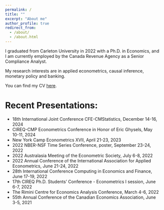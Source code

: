 ```yaml
---
permalink: /
title: ""
excerpt: "About me"
author_profile: true
redirect_from: 
  - /about/
  - /about.html
---
```


I graduated from Carleton University in 2022 with a Ph.D. in Economics, and I am currently employed by the Canada Revenue Agency as a Senior Compliance Analyst.

My research interests are in applied econometrics, causal inference, monetary policy and banking. 

You can find my CV [here](https://jackhwtang.github.io/webFiles/CV_HWT.pdf).

# Recent Presentations: #
 * 18th International Joint Conference CFE-CMStatistics, December 14-16, 2024
 * CIREQ-CMP Econometrics Conference in Honor of Eric Ghysels, May 10-11, 2024
 * New York Camp Econometrics XVII, April 21-23, 2023
 * 2022 NBER-NSF Time Series Conference, poster, September 23-24, 2022
 * 2022 Australasia Meeting of the Econometric Society, July 6-8, 2022
 * 2022 Annual Conference of the International Association for Applied Econometrics, June 21-24, 2022
 * 28th International Conference Computing in Economics and Finance, June 17-19, 2022
 * 17th CIREQ Ph.D. Students’ Conference - Econometrics I session, June 6-7, 2022
 * The Rimini Centre for Economics Analysis Conference, March 4-6, 2022
 * 55th Annual Conference of the Canadian Economics Association, June 3-5, 2021
 
